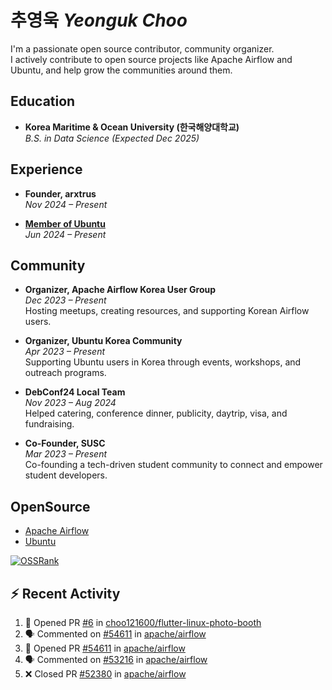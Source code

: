 # 추영욱 *Yeonguk Choo*

I'm a passionate open source contributor, community organizer.  
I actively contribute to open source projects like Apache Airflow and Ubuntu, and help grow the communities around them.  

## Education

- **Korea Maritime & Ocean University (한국해양대학교)**  
  *B.S. in Data Science (Expected Dec 2025)*  

## Experience
- **Founder, arxtrus**  
  _Nov 2024 – Present_  

- **[Member of Ubuntu](https://launchpad.net/~ubuntumembers)**  
  _Jun 2024 – Present_  


## Community

- **Organizer, Apache Airflow Korea User Group**  
  _Dec 2023 – Present_  
  Hosting meetups, creating resources, and supporting Korean Airflow users.

- **Organizer, Ubuntu Korea Community**  
  _Apr 2023 – Present_  
  Supporting Ubuntu users in Korea through events, workshops, and outreach programs.

- **DebConf24 Local Team**  
  _Nov 2023 – Aug 2024_  
  Helped catering, conference dinner, publicity, daytrip, visa, and fundraising.

- **Co-Founder, SUSC**  
  _Mar 2023 – Present_  
  Co-founding a tech-driven student community to connect and empower student developers.

## OpenSource
- [Apache Airflow](https://github.com/apache/airflow/pulls?q=is%3Apr+author%3Achoo121600+)
- [Ubuntu](https://launchpad.net/~choo121600)

[![OSSRank](https://ossrank.com/widget/1003272)](https://ossrank.com/c/1003272-yeonguk)


## :zap: Recent Activity
<!--START_SECTION:activity-->
1. 💪 Opened PR [#6](https://github.com/choo121600/flutter-linux-photo-booth/pull/6) in [choo121600/flutter-linux-photo-booth](https://github.com/choo121600/flutter-linux-photo-booth)
2. 🗣 Commented on [#54611](https://github.com/apache/airflow/pull/54611#issuecomment-3196355457) in [apache/airflow](https://github.com/apache/airflow)
3. 💪 Opened PR [#54611](https://github.com/apache/airflow/pull/54611) in [apache/airflow](https://github.com/apache/airflow)
4. 🗣 Commented on [#53216](https://github.com/apache/airflow/pull/53216#issuecomment-3182487407) in [apache/airflow](https://github.com/apache/airflow)
5. ❌ Closed PR [#52380](https://github.com/apache/airflow/pull/52380) in [apache/airflow](https://github.com/apache/airflow)
<!--END_SECTION:activity-->
